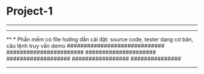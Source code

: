 # Project-1
*******
****
**
*
Phần mềm có file hướng dẫn cài đặt: source code, tester dạng cơ bản, câu lệnh truy vấn demo
#############################
#######################
#####################
###################
#################
###############
*************
